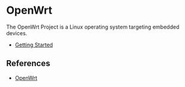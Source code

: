 # OpenWrt

The OpenWrt Project is a Linux operating system targeting embedded devices.

-   [Getting Started](getting-started/README.md)

## References

-   [OpenWrt](https://openwrt.org/)

